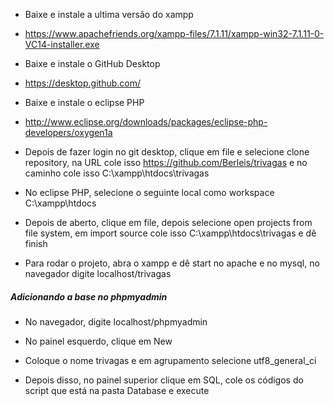 - Baixe e instale a ultima versão do xampp

- https://www.apachefriends.org/xampp-files/7.1.11/xampp-win32-7.1.11-0-VC14-installer.exe

- Baixe e instale o GitHub Desktop

- https://desktop.github.com/

- Baixe e instale o eclipse PHP

- http://www.eclipse.org/downloads/packages/eclipse-php-developers/oxygen1a

- Depois de fazer login no git desktop, clique em file e selecione clone repository, na
URL cole isso https://github.com/Berleis/trivagas e no caminho cole isso C:\xampp\htdocs\trivagas

- No eclipse PHP, selecione o seguinte local como workspace C:\xampp\htdocs

- Depois de aberto, clique em file, depois selecione open projects from file system, em import source cole isso C:\xampp\htdocs\trivagas e dê finish

- Para rodar o projeto, abra o xampp e dê start no apache e no mysql, no navegador digite localhost/trivagas

##### Adicionando a base no phpmyadmin #####

- No navegador, digite localhost/phpmyadmin

- No painel esquerdo, clique em New

- Coloque o nome trivagas e em agrupamento selecione utf8_general_ci

- Depois disso, no painel superior clique em SQL, cole os códigos do script que está na pasta Database e execute